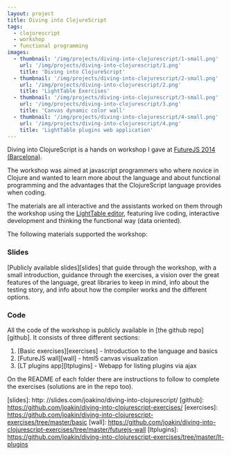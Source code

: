 ```yaml
---
layout: project
title: Diving into ClojureScript
tags:
  - clojurescript
  - workshop
  - functional programming
images:
  - thumbnail: '/img/projects/diving-into-clojurescript/1-small.png'
    url: '/img/projects/diving-into-clojurescript/1.png'
    title: 'Diving into ClojureScript'
  - thumbnail: '/img/projects/diving-into-clojurescript/2-small.png'
    url: '/img/projects/diving-into-clojurescript/2.png'
    title: 'LightTable Exercises'
  - thumbnail: '/img/projects/diving-into-clojurescript/3-small.png'
    url: '/img/projects/diving-into-clojurescript/3.png'
    title: 'Canvas dynamic color wall'
  - thumbnail: '/img/projects/diving-into-clojurescript/4-small.png'
    url: '/img/projects/diving-into-clojurescript/4.png'
    title: 'LightTable plugins web application'
---
```


Diving into ClojureScript is a hands on workshop I gave at [FutureJS 2014
(Barcelona)][futurejs].

The workshop was aimed at javascript programmers who where novice in Clojure
and wanted to learn more about the language and about functional programming
and the advantages that the ClojureScript language provides when coding.

The materials are all interactive and the assistants worked on them through the
workshop using the [LightTable editor][lt], featuring live coding, interactive
development and thinking the functional way (data oriented).

The following materials supported the workshop:

### Slides

[Publicly available slides][slides] that guide through the workshop, with
a small introduction, guidance through the exercises, a vision over the
great features of the language, great libraries to keep in mind, info about
the testing story, and info about how the compiler works and the different
options.

### Code

All the code of the workshop is publicly available in [the github
repo][github]. It consists of three different sections:

1. [Basic exercises][exercises] - Introduction to the language and basics
1. [FutureJS wall][wall] - html5 canvas visualization
1. [LT plugins app][ltplugins] - Webapp for listing plugins via ajax

On the README of each folder there are instructions to follow to complete the
exercises (solutions are in the repo too).


[lt]:        http://lighttable.com/
[futurejs]:  http://www.futurejs.org/
[slides]:    http: //slides.com/joakino/diving-into-clojurescript/
[github]:    https://github.com/joakin/diving-into-clojurescript-exercises/
[exercises]: https://github.com/joakin/diving-into-clojurescript-exercises/tree/master/basic
[wall]:      https://github.com/joakin/diving-into-clojurescript-exercises/tree/master/futurejs-wall
[ltplugins]: https://github.com/joakin/diving-into-clojurescript-exercises/tree/master/lt-plugins
